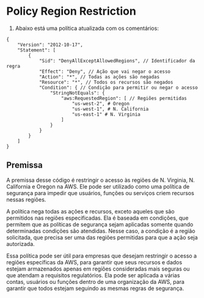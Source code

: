 # Policy Region Restriction

1. Abaixo está uma política atualizada com os comentários:

```:bash
{
    "Version": "2012-10-17",
    "Statement": [
        {
            "Sid": "DenyAllExceptAllowedRegions", // Identificador da regra
            "Effect": "Deny", // Ação que vai negar o acesso
            "Action": "*", // Todas as ações são negadas
            "Resource": "*", // Todos os recursos são negados
            "Condition": { // Condição para permitir ou negar o acesso
                "StringNotEquals": {
                    "aws:RequestedRegion": [ // Regiões permitidas
                        "us-west-2", # Oregon
                        "us-west-1", # N. California
                        "us-east-1" # N. Virginia
                    ]
                }
            }
        }
    ]
}
```


## Premissa

A premissa desse código é restringir o acesso às regiões de N. Virginia, N. California e Oregon na AWS. Ele pode ser utilizado como uma política de segurança para impedir que usuários, funções ou serviços criem recursos nessas regiões.

A política nega todas as ações e recursos, exceto aqueles que são permitidos nas regiões especificadas. Ela é baseada em condições, que permitem que as políticas de segurança sejam aplicadas somente quando determinadas condições são atendidas. Nesse caso, a condição é a região solicitada, que precisa ser uma das regiões permitidas para que a ação seja autorizada.

Essa política pode ser útil para empresas que desejam restringir o acesso a regiões específicas da AWS, para garantir que seus recursos e dados estejam armazenados apenas em regiões consideradas mais seguras ou que atendam a requisitos regulatórios. Ela pode ser aplicada a várias contas, usuários ou funções dentro de uma organização da AWS, para garantir que todos estejam seguindo as mesmas regras de segurança.
